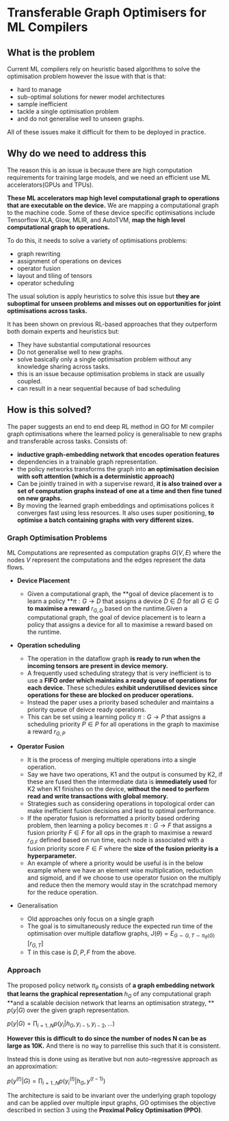 # Transferable Graph Optimisers for ML Compilers

## What is the problem

Current ML compilers rely on heuristic based algorithms to solve the optimisation problem however the issue with that is that:

- hard to manage
- sub-optimal solutions for newer model architectures
- sample inefficient
- tackle a single optimisation problem
- and do not generalise well to unseen graphs.

All of these issues make it difficult for them to be deployed in practice.

## Why do we need to address this

The reason this is an issue is because there are high computation requirements for training large models, and we need an efficient use ML accelerators(GPUs and TPUs).

**These ML accelerators map high level computational graph to operations that are executable on the device.** We are mapping a computational graph to the machine code. Some of these device specific optimisations include Tensorflow XLA, Glow, MLIR, and AutoTVM, **map the high level computational graph to operations.**

To do this, it needs to solve a variety of optimisations problems:

- graph rewriting
- assignment of operations on devices
- operator fusion
- layout and tiling of tensors
- operator scheduling

The usual solution is apply heuristics to solve this issue but **they are suboptimal for unseen problems and misses out on opportunities for joint optimisations across tasks.**

It has been shown on previous RL-based approaches that they outperform both domain experts and heuristics but:

- They have substantial computational resources
- Do not generalise well to new graphs.
- solve basically only a single optimisation problem without any knowledge sharing across tasks.
- this is an issue because optimisation problems in stack are usually coupled.
- can result in a near sequential because of bad scheduling

## How is this solved?

The paper suggests an end to end deep RL method in GO for Ml compiler graph optimisations where the learned policy is generalisable to new graphs and transferable across tasks. Consists of:

- **inductive graph-embedding network that encodes operation features**
- dependencies in a trainable graph representation.
- the policy networks transforms the graph into **an optimisation decision with soft attention (which is a deterministic approach)**
- Can be jointly trained in with a supervise reward, **it is also trained over a set of computation graphs instead of one at a time and then fine tuned on new graphs.**
- By moving the learned graph embeddings and optimisations polices it converges fast using less resources. It also uses super positioning, **to optimise a batch containing graphs with very different sizes.**

### Graph Optimisation Problems

ML Computations are represented as computation graphs $G(V, E)$ where the nodes $V$ represent the computations and the edges represent the data flows.

- **Device Placement**
  - Given a computational graph, the **goal of device placement is to learn a policy **$\pi : G \rightarrow D$ that assigns a device $D \in D$ for all $G \in G$ **to maximise a reward** $r_{G, D}$ based on the runtime.Given a computational graph, the goal of device placement is to learn a policy  that assigns a device  for all  to maximise a reward  based on the runtime.
- **Operation scheduling**
  - The operation in the dataflow graph **is ready to run when the incoming tensors are present in device memory.**
  - A frequently used scheduling strategy that is very inefficient is to use a **FIFO order which maintains a ready queue of operations for each device.** These schedules **exhibit underutilised devices since operations for these are blocked on producer operations.**
  - Instead the paper uses a priority based scheduler and maintains a priority queue of deivce ready operations.
  - This can be set using a learning policy $\pi: G \rightarrow P$ that assigns a scheduling priority $P \in P$ for all operations in the graph to maximise a reward $r_{G, P}$ 
- **Operator Fusion**
  - It is the process of merging multiple operations into a single operation.
  - Say we have two operations, K1 and the output is consumed by K2, if these are fused then the intermediate data is **immediately used** for K2 when K1 finishes on the device, **without the need to perform read and write transactions with global memory.**
  - Strategies such as considering operations in topological order can make inefficient fusion decisions and lead to optimal performance. 
  - If the operator fusion is reformatted a priority based ordering problem, then learning a policy becomes $\pi : G \rightarrow F$ that assigns a fusion priority $F \in F$ for all ops in the graph to maximise a reward $r_{G. F}$ defined based on run time, each node is associated with a fusion priority score $F \in F$ where the **size of the fusion priority is a hyperparameter.**
  - An example of where a priority would be useful is in the below example where we have an element wise multiplication, reduction and sigmoid, and if we choose to use operator fusion on the multiply and reduce then the memory would stay in the scratchpad memory for the reduce operation.

- Generalisation
  - Old approaches only focus on a single graph
  - The goal is to simultaneously reduce the expected run time of the optimisation over multiple dataflow graphs, $J(\theta) = E_{G \sim G, T \sim \pi_{\theta}(G)} [r_{G, T}]$
  - T in this case is ${D, P, F}$ from the above.

### Approach

The proposed policy network $\pi_\theta$ consists of **a graph embedding network that learns the graphical representation** $h_{G}$ of any computational graph **and a scalable decision network that learns an optimisation strategy, ** $p(y | G)$ over the given graph representation.

$p(y | G) = \prod_{i = 1..N} p(y_{i}| h_{G}, y_{i - 1}, y_{i - 2}, ...)$

**However this is difficult to do since the number of nodes N can be as large as 10K.** And there is no way to parrellise this such that it is consistent.

Instead this is done using as iterative but non auto-regressive approach as an approximation:

$p(y^{(t)} | G) = \prod_{i = 1..N}p(y_{i}^{(t)} | h_{G}, y^{(t - 1)})$

The architecture is said to be invariant over the underlying graph topology and can be applied over multiple input graphs, GO optimises the objective described in section 3 using the **Proximal Policy Optimisation (PPO)**. 

